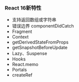 
### React 16新特性

- 支持返回数组或字符串
- 错误边界  componentDidCatch
- Fragment
- Context
- getDerivedStateFromProps
- getSnapshotBeforeUpdate
- Lazy、Suspense
- Hooks
- React.memo
- Portals
- createRef

